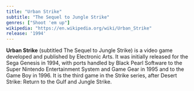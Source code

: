 ```yaml
---
title: "Urban Strike"
subtitle: "The Sequel to Jungle Strike"
genres: ["Shoot 'em up"]
wikipedia: "https://en.wikipedia.org/wiki/Urban_Strike"
release: '1994'
---
```

**Urban Strike** (subtitled The Sequel to Jungle Strike) is a video game developed and published by Electronic Arts. It was initially released for the Sega Genesis in 1994, with ports handled by Black Pearl Software to the Super Nintendo Entertainment System and Game Gear in 1995 and to the Game Boy in 1996. It is the third game in the Strike series, after Desert Strike: Return to the Gulf and Jungle Strike. 